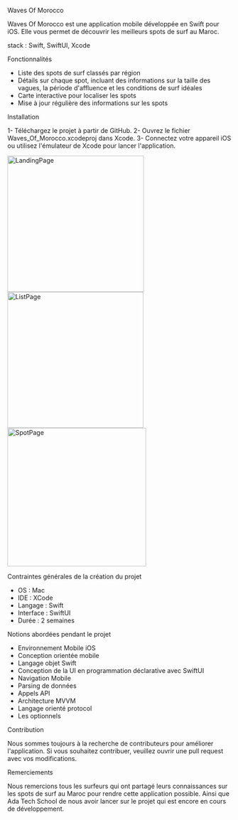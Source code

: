 Waves Of Morocco

Waves Of Morocco est une application mobile développée en Swift pour iOS. Elle vous permet de découvrir les meilleurs spots de surf au Maroc.

stack : Swift, SwiftUI, Xcode

Fonctionnalités

- Liste des spots de surf classés par région
- Détails sur chaque spot, incluant des informations sur la taille des vagues, la période d'affluence et les conditions de surf idéales
- Carte interactive pour localiser les spots
- Mise à jour régulière des informations sur les spots

Installation

1- Téléchargez le projet à partir de GitHub.
2- Ouvrez le fichier Waves_Of_Morocco.xcodeproj dans Xcode.
3- Connectez votre appareil iOS ou utilisez l'émulateur de Xcode pour lancer l'application.



<img width="307" alt="LandingPage" src="https://user-images.githubusercontent.com/78148549/212535282-39f8a829-8af2-4e0e-8bb0-3567fb302add.png"><img width="306" alt="ListPage" src="https://user-images.githubusercontent.com/78148549/212535290-2beaa5a6-f966-4e2e-ab77-44da8cd47638.png"><img width="312" alt="SpotPage" src="https://user-images.githubusercontent.com/78148549/212535293-e57054cf-0eb8-40fb-9ee2-037b9e67395b.png">



Contraintes générales de la création du projet

- OS : Mac
- IDE : XCode
- Langage : Swift
- Interface : SwiftUI
- Durée : 2 semaines

Notions abordées pendant le projet

- Environnement Mobile iOS
- Conception orientée mobile
- Langage objet Swift
- Conception de la UI en programmation déclarative avec SwiftUI
- Navigation Mobile
- Parsing de données
- Appels API
- Architecture MVVM
- Langage orienté protocol
- Les optionnels

Contribution

Nous sommes toujours à la recherche de contributeurs pour améliorer l'application. Si vous souhaitez contribuer, veuillez ouvrir une pull request avec vos modifications.

Remerciements

Nous remercions tous les surfeurs qui ont partagé leurs connaissances sur les spots de surf au Maroc pour rendre cette application possible.
Ainsi que Ada Tech School de nous avoir lancer sur le projet qui est encore en cours de développement.

